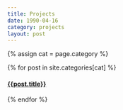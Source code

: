 ```yaml
---
title: Projects
date: 1990-04-16
category: projects
layout: post
---
```


{% assign cat = page.category %}

{% for post in site.categories[cat] %}

<h4><a href="{{ site.baseurl }}{{ post.url }}">{{post.title}}</a></h4>

{% endfor %}
